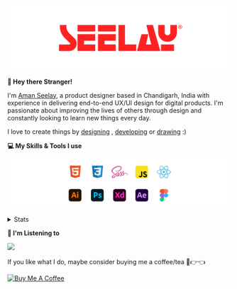 [![banner](./images/seelay.svg)](https://www.seelay.in)

**👋 Hey there Stranger!**

I'm [Aman Seelay](https://www.seelay.in), a product designer based in Chandigarh, India with experience in delivering end-to-end UX/UI design for digital products. I'm passionate about improving the lives of others through design and constantly looking to learn new things every day.

I love to create things by [designing](https://www.seelay.in/#work) , [developing](https://www.seelay.in/#projects) or [drawing](https://art.seelay.in) :)

**💻 My Skills & Tools I use**

[![banner](./images/skills&tools.svg)](https://www.seelay.in/about)

<details>
  <summary>Stats</summary>

---

<!--START_SECTION:waka-->
![Profile Views](http://img.shields.io/badge/Profile%20Views-4-blue)

**🐱 My GitHub Data** 

> 📦 751.9 kB Used in GitHub's Storage 
 > 
> 💼 Opted to Hire
 > 
> 📜 1 Public Repository 
 > 
> 🔑 47 Private Repository 
 > 
**I'm a Night 🦉** 

```text
🌞 Morning                306 commits         ████░░░░░░░░░░░░░░░░░░░░░   16.04 % 
🌆 Daytime                309 commits         ████░░░░░░░░░░░░░░░░░░░░░   16.19 % 
🌃 Evening                590 commits         ████████░░░░░░░░░░░░░░░░░   30.92 % 
🌙 Night                  703 commits         █████████░░░░░░░░░░░░░░░░   36.84 % 
```
📅 **I'm Most Productive on Sunday** 

```text
Monday                   243 commits         ███░░░░░░░░░░░░░░░░░░░░░░   12.74 % 
Tuesday                  306 commits         ████░░░░░░░░░░░░░░░░░░░░░   16.04 % 
Wednesday                172 commits         ██░░░░░░░░░░░░░░░░░░░░░░░   09.01 % 
Thursday                 333 commits         ████░░░░░░░░░░░░░░░░░░░░░   17.45 % 
Friday                   212 commits         ███░░░░░░░░░░░░░░░░░░░░░░   11.11 % 
Saturday                 291 commits         ████░░░░░░░░░░░░░░░░░░░░░   15.25 % 
Sunday                   351 commits         █████░░░░░░░░░░░░░░░░░░░░   18.40 % 
```


📊 **This Week I Spent My Time On** 

```text
🕑︎ Time Zone: Asia/Kolkata

💬 Programming Languages: 
Other                    2 hrs 13 mins       ██████████████████░░░░░░░   72.85 % 
JavaScript               30 mins             ████░░░░░░░░░░░░░░░░░░░░░   16.66 % 
HTML                     9 mins              █░░░░░░░░░░░░░░░░░░░░░░░░   05.19 % 
JSON                     7 mins              █░░░░░░░░░░░░░░░░░░░░░░░░   04.08 % 
CSS                      1 min               ░░░░░░░░░░░░░░░░░░░░░░░░░   01.02 % 

🔥 Editors: 
Chrome                   2 hrs 2 mins        █████████████████░░░░░░░░   66.54 % 
VS Code                  50 mins             ███████░░░░░░░░░░░░░░░░░░   27.38 % 
Edge                     11 mins             ██░░░░░░░░░░░░░░░░░░░░░░░   06.08 % 

💻 Operating System: 
Windows                  3 hrs 3 mins        █████████████████████████   100.00 % 
```

**I Mostly Code in JavaScript** 

```text
JavaScript               28 repos            ██████████████░░░░░░░░░░░   57.14 % 
TypeScript               13 repos            ███████░░░░░░░░░░░░░░░░░░   26.53 % 
HTML                     5 repos             ███░░░░░░░░░░░░░░░░░░░░░░   10.20 % 
Java                     3 repos             ██░░░░░░░░░░░░░░░░░░░░░░░   06.12 % 
```




 Last Updated on 03/10/2024 06:46:51 UTC
<!--END_SECTION:waka-->

---

 </details>

**🎵 I'm Listening to**

<object data="https://now-play.vercel.app/api/generate?uid=7a17a86e-d6b7-43b5-8d9c-1d6dae42a779" >

  <img src="https://now-play.vercel.app/api/generate?uid=7a17a86e-d6b7-43b5-8d9c-1d6dae42a779" />

</object>

If you like what I do, maybe consider buying me a coffee/tea 🥺👉👈

<a href="https://www.buymeacoffee.com/seelay" target="_blank"><img src="https://cdn.buymeacoffee.com/buttons/v2/default-red.png" alt="Buy Me A Coffee" width="150" ></a>
